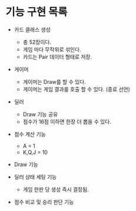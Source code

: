 # 기능 구현 목록
- 카드 클래스 생성
    - 총 52장이다.
    - 게임 마다 무작위로 섞인다.
    - 카드는 Pair 데이터 형태로 저장.
- 게이머
    - 게이머는 Draw를 할 수 있다.
    - 게이머는 게임 결과를 호출 할 수 있다. (종료 선언)
    
- 딜러
    - Draw 기능 공유
    - 점수가 16점 이하면 한장 더 뽑을 수 있다.
    
- 점수 계산 기능
    - A = 1
    - K,Q,J = 10
    
- Draw 기능

- 딜러 상태 세팅 기능
    - 게임 한판 당 생성 즉시 결정됨.
    
- 점수 비교 및 승리 판단 기능
